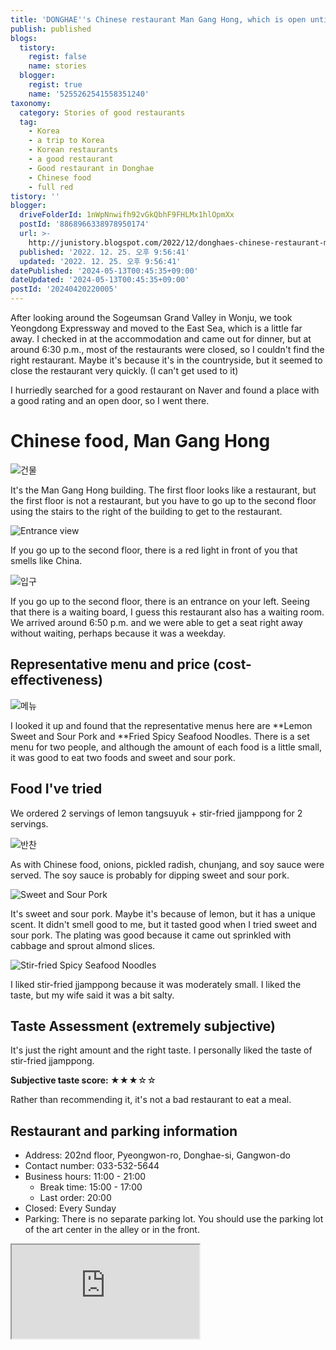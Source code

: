 ```yaml
---
title: 'DONGHAE''s Chinese restaurant Man Gang Hong, which is open until dinner.'
publish: published
blogs:
  tistory:
    regist: false
    name: stories
  blogger:
    regist: true
    name: '5255262541558351240'
taxonomy:
  category: Stories of good restaurants
  tag:
    - Korea
    - a trip to Korea
    - Korean restaurants
    - a good restaurant
    - Good restaurant in Donghae
    - Chinese food
    - full red
tistory: ''
blogger:
  driveFolderId: 1nWpNnwifh92vGkQbhF9FHLMx1hlOpmXx
  postId: '8868966338978950174'
  url: >-
    http://junistory.blogspot.com/2022/12/donghaes-chinese-restaurant-man-gang.html
  published: '2022. 12. 25. 오후 9:56:41'
  updated: '2022. 12. 25. 오후 9:56:41'
datePublished: '2024-05-13T00:45:35+09:00'
dateUpdated: '2024-05-13T00:45:35+09:00'
postId: '20240420220005'
---
```


After looking around the Sogeumsan Grand Valley in Wonju, we took Yeongdong Expressway and moved to the East Sea, which is a little far away. I checked in at the accommodation and came out for dinner, but at around 6:30 p.m., most of the restaurants were closed, so I couldn't find the right restaurant. Maybe it's because it's in the countryside, but it seemed to close the restaurant very quickly. (I can't get used to it)

I hurriedly searched for a good restaurant on Naver and found a place with a good rating and an open door, so I went there.

# Chinese food, Man Gang Hong

![건물](./images/njo2_20221216_184927-01.jpeg)

It's the Man Gang Hong building. The first floor looks like a restaurant, but the first floor is not a restaurant, but you have to go up to the second floor using the stairs to the right of the building to get to the restaurant.

![Entrance view](./images/njo2_20221216_191933-01.jpeg)

If you go up to the second floor, there is a red light in front of you that smells like China.

![입구](./images/njo2_20221216_191930-01.jpeg)

If you go up to the second floor, there is an entrance on your left. Seeing that there is a waiting board, I guess this restaurant also has a waiting room. We arrived around 6:50 p.m. and we were able to get a seat right away without waiting, perhaps because it was a weekday.

## Representative menu and price (cost-effectiveness)

![메뉴](./images/njo2_20221216_185216-01.jpeg)

I looked it up and found that the representative menus here are **Lemon Sweet and Sour Pork and **Fried Spicy Seafood Noodles. There is a set menu for two people, and although the amount of each food is a little small, it was good to eat two foods and sweet and sour pork.

## Food I've tried

We ordered 2 servings of lemon tangsuyuk + stir-fried jjamppong for 2 servings.

![반찬](./images/njo2_20221216_185425-01.jpeg)

As with Chinese food, onions, pickled radish, chunjang, and soy sauce were served. The soy sauce is probably for dipping sweet and sour pork.

![Sweet and Sour Pork](./images/njo2_20221216_185545-01.jpeg)

It's sweet and sour pork. Maybe it's because of lemon, but it has a unique scent. It didn't smell good to me, but it tasted good when I tried sweet and sour pork. The plating was good because it came out sprinkled with cabbage and sprout almond slices.

![Stir-fried Spicy Seafood Noodles](./images/njo2_20221216_185740-01.jpeg)

I liked stir-fried jjamppong because it was moderately small. I liked the taste, but my wife said it was a bit salty.

## Taste Assessment (extremely subjective)

It's just the right amount and the right taste. I personally liked the taste of stir-fried jjamppong.

<div className='alert alert-info'>
<b>Subjective taste score: </b> ★★★☆☆
</div>

Rather than recommending it, it's not a bad restaurant to eat a meal.

## Restaurant and parking information

- Address: 202nd floor, Pyeongwon-ro, Donghae-si, Gangwon-do
- Contact number: 033-532-5644
- Business hours: 11:00 - 21:00
  - Break time: 15:00 - 17:00
  - Last order: 20:00
- Closed: Every Sunday
- Parking: There is no separate parking lot. You should use the parking lot of the art center in the alley or in the front.

<div className='embed-responsive embed-responsive-16by9'>
<iframe src='https://www.google.com/maps/embed?pb=!1m18!1m12!1m3!1d2660.8254884599!2d129.11384489599763!3d37.52507079978417!2m3!1f0!2f0!3f0!3m2!1i1024!2i768!4f13.1!3m3!1m2!1s0x3561c7823ea3d385%3A0x628618429dd152cb!2z66eM6rCV7ZmN!5e0!3m2!1sko!2skr!4v1671703420038!5m2!1sko!2skr' className='embed-responsive-item' allowFullScreen></iframe>
</div>
